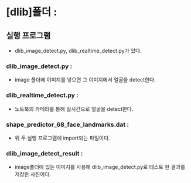 # [dlib]폴더 : 


## 실행 프로그램
 - dlib_image_detect.py, dlib_realtime_detect.py가 있다.



### dlib_image_detect.py : 
 - image 폴더에 이미지를 넣으면 그 이미지에서 얼굴을 detect한다.


### dlib_realtime_detect.py :
 - 노트북의 카메라를 통해 실시간으로 얼굴을 detect한다.


### shape_predictor_68_face_landmarks.dat :
 - 위 두 실행 프로그램에 import되는 파일이다.


### dlib_image_detect_result :
 - image폴더에 있는 이미지를 사용해 dlib_image_detect.py로 테스트 한 결과를 저장한 사진이다.
